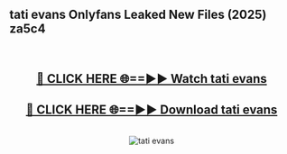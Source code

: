 <h2>tati evans Onlyfans Leaked New Files (2025) za5c4</h2>
<br>
<div align="center">
<h2><a href="https://mediafiles.top/tati_evans&ref=git" rel="nofollow">🔴 CLICK HERE 🌐==►► Watch tati evans</a></h2>
<h2><a href="https://mediafiles.top/tati_evans&ref=git" rel="nofollow">🔴 CLICK HERE 🌐==►► Download tati evans</a></h2>
<br>
<a href="https://mediafiles.top/tati_evans&ref=git" rel="nofollow" data-target="animated-image.originalLink"><img src="https://i.ibb.co.com/xMMVF88/686577567.gif" alt="tati evans" style="max-width: 100%; display: inline-block;" data-target="animated-image.originalImage"></a>
</div>
<br>
<br>